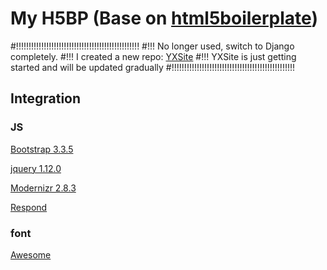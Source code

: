 # My H5BP (Base on [html5boilerplate](https://html5boilerplate.com))

#!!!!!!!!!!!!!!!!!!!!!!!!!!!!!!!!!!!!!!!!!!!!!!!!!
#!!! No longer used, switch to Django completely.
#!!! I created a new repo: [YXSite](https://github.com/magiclyx/YXSite)
#!!! YXSite is just getting started and will be updated gradually
#!!!!!!!!!!!!!!!!!!!!!!!!!!!!!!!!!!!!!!!!!!!!!!!!!


## Integration

### JS
[Bootstrap 3.3.5](http://www.bootcss.com)

[jquery 1.12.0](http://jquery.com)

[Modernizr 2.8.3](http://modernizr.cn)

[Respond](https://github.com/scottjehl/Respond)


### font
[Awesome](http://fontawesome.io/icons/)
